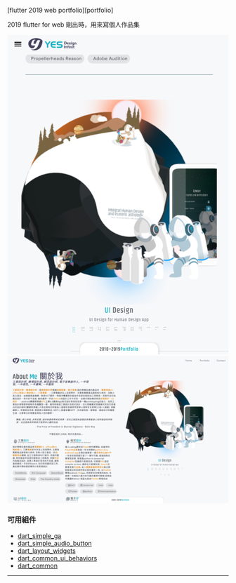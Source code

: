 [flutter 2019 web portfolio][portfolio]

2019 flutter for web 剛出時，用來寫個人作品集

![img.png](img.png)
![img_1.png](img_1.png)


### 可用組件
- [dart_simple_ga]
- [dart_simple_audio_button]
- [dart_layout_widgets]
- [dart_common_ui_behaviors]
- [dart_common]

-----

[front_end_common]: https://github.com/gordianknotC/frontend_common
[form_validator]: https://github.com/gordianknotC/form_validator
[axios_interceptor_chains]: https://github.com/gordianknotC/axios_interceptor_chains
[baseCaptchaTs]: https://github.com/gordianknotC/baseCaptchaTS

[kivy_lang_syntax_highlighter]: https://github.com/gordianknotC/KivyLang_sublimePlugin 
[ddd_for_vue_project]: https://github.com/gordianknotC/domain_driven_dev_for_vue_template

[otp_counter]: https://github.com/gordianknotC/otp_counter
[page_otp_counter]: https://gordianknotC.github.io/otp_counter
[vue_spin_wheel]: https://github.com/gordianknotC/vue_spin_wheel
[page_vue_spin_wheel]: https://gordianknotC.github.com/vue_spin_wheel

[dart_common_ui_behaviors]: https://github.com/gordianknotC/dart_common_ui_behaviors
[dart_io]: https://github.com/gordianknotC/dart_io
[dart_common]: https://github.com/gordianknotC/dart_common
[dart_layout_widgets]: https://github.com/gordianknotC/dart_layout_widgets
[dart_simple_ga]: https://github.com/gordianknotC/dart_simple_ga
[dart_simple_audio_button]: https://github.com/gordianknotC/dart_simple_audio_button
[dart_spelling_corrector]: https://github.com/gordianknotC/dart_spelling_corrector
[dart_ansicodec]: https://github.com/gordianknotC/ansicodec


[dart_vue_codegen]: https://github.com/gordianknotC/dart_vue_codegen
[dart_vue_template_parser]: https://github.com/gordianknotC/vue_template_parser
[hd_frontend]: https://github.com/gordianknotC/humandesign_frontend_js
[hd_backend]: https://github.com/gordianknotC/humandesign_backend_python
[weboverride_sample]: https://github.com/gordianknotC/weboverride_sample

[portfolio2019Fl]: https://github.com/gordianknotC/portfolio2019Fl
[portfolio2019Vue]: https://github.com/gordianknotC/portfolio2019Vue
[portfolio2014]: https://github.com/gordianknotC/portfolio2014
[portfolio2007]: https://github.com/gordianknotC/portfolio2007
[page_portfolio_mobile_pattern]: https://github.com/gordianknotC/portfolio_mobile_pattern


[nxp_android]: https://github.com/gordianknotC/nxp_android
[nxp_note]: https://github.com/gordianknotC/nxp_note



